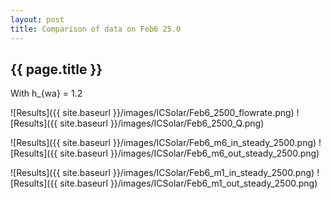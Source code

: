 ```yaml
---
layout: post
title: Comparison of data on Feb6 25.0
---
```

{{ page.title }}
-----------------
With h_{wa} = 1.2

![Results]({{ site.baseurl }}/images/ICSolar/Feb6_2500_flowrate.png) ![Results]({{ site.baseurl }}/images/ICSolar/Feb6_2500_Q.png)

![Results]({{ site.baseurl }}/images/ICSolar/Feb6_m6_in_steady_2500.png) ![Results]({{ site.baseurl }}/images/ICSolar/Feb6_m6_out_steady_2500.png)

![Results]({{ site.baseurl }}/images/ICSolar/Feb6_m1_in_steady_2500.png) ![Results]({{ site.baseurl }}/images/ICSolar/Feb6_m1_out_steady_2500.png)


